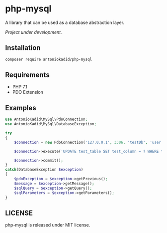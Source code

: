 # php-mysql
A library that can be used as a database abstraction layer.

*Project under development.*

## Installation

```bash
composer require antoniokadid/php-mysql
```

## Requirements
* PHP 7.1
* PDO Extension

## Examples

```php
use AntonioKadid\MySql\PdoConnection;
use AntonioKadid\MySql\DatabaseException;

try
{
    $connection = new PdoConnection('127.0.0.1', 3306, 'testDb', 'user', 'pass');

    $connection->execute('UPDATE test_table SET test_column = ? WHERE test_column = ?', ['newValue', 'oldValue']);

    $connection->commit();
}
catch(DatabaseException $exception)
{
    $pdoException = $exception->getPrevious();
    $message = $exception->getMessage();
    $sqlQuery = $exception->getQuery();
    $sqlParameters = $exception->getParameters();
}
```

## LICENSE

php-mysql is released under MIT license.
